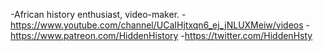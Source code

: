 -African history enthusiast, video-maker.
-https://www.youtube.com/channel/UCaIHjtxqn6_ej_jNLUXMeiw/videos
-https://www.patreon.com/HiddenHistory
-https://twitter.com/HiddenHsty
